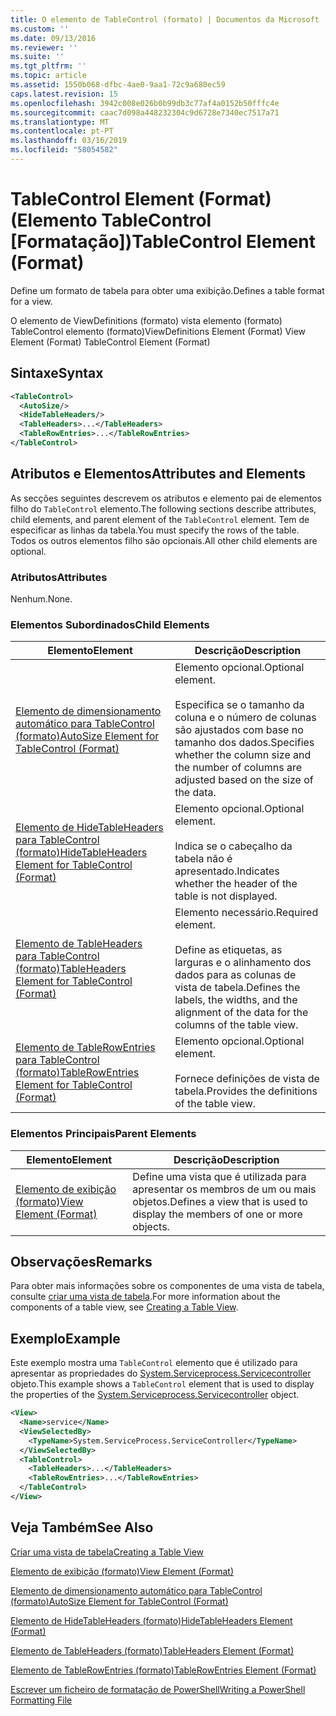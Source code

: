 ```yaml
---
title: O elemento de TableControl (formato) | Documentos da Microsoft
ms.custom: ''
ms.date: 09/13/2016
ms.reviewer: ''
ms.suite: ''
ms.tgt_pltfrm: ''
ms.topic: article
ms.assetid: 1550b068-dfbc-4ae0-9aa1-72c9a680ec59
caps.latest.revision: 15
ms.openlocfilehash: 3942c008e026b0b99db3c77af4a0152b50fffc4e
ms.sourcegitcommit: caac7d098a448232304c9d6728e7340ec7517a71
ms.translationtype: MT
ms.contentlocale: pt-PT
ms.lasthandoff: 03/16/2019
ms.locfileid: "58054582"
---
```

# <a name="tablecontrol-element-format"></a><span data-ttu-id="550da-102">TableControl Element (Format) (Elemento TableControl [Formatação])</span><span class="sxs-lookup"><span data-stu-id="550da-102">TableControl Element (Format)</span></span>

<span data-ttu-id="550da-103">Define um formato de tabela para obter uma exibição.</span><span class="sxs-lookup"><span data-stu-id="550da-103">Defines a table format for a view.</span></span>

<span data-ttu-id="550da-104">O elemento de ViewDefinitions (formato) vista elemento (formato) TableControl elemento (formato)</span><span class="sxs-lookup"><span data-stu-id="550da-104">ViewDefinitions Element (Format) View Element (Format) TableControl Element (Format)</span></span>

## <a name="syntax"></a><span data-ttu-id="550da-105">Sintaxe</span><span class="sxs-lookup"><span data-stu-id="550da-105">Syntax</span></span>

```xml
<TableControl>
  <AutoSize/>
  <HideTableHeaders/>
  <TableHeaders>...</TableHeaders>
  <TableRowEntries>...</TableRowEntries>
</TableControl>

```

## <a name="attributes-and-elements"></a><span data-ttu-id="550da-106">Atributos e Elementos</span><span class="sxs-lookup"><span data-stu-id="550da-106">Attributes and Elements</span></span>

<span data-ttu-id="550da-107">As secções seguintes descrevem os atributos e elemento pai de elementos filho do `TableControl` elemento.</span><span class="sxs-lookup"><span data-stu-id="550da-107">The following sections describe attributes, child elements, and parent element of the `TableControl` element.</span></span> <span data-ttu-id="550da-108">Tem de especificar as linhas da tabela.</span><span class="sxs-lookup"><span data-stu-id="550da-108">You must specify the rows of the table.</span></span> <span data-ttu-id="550da-109">Todos os outros elementos filho são opcionais.</span><span class="sxs-lookup"><span data-stu-id="550da-109">All other child elements are optional.</span></span>

### <a name="attributes"></a><span data-ttu-id="550da-110">Atributos</span><span class="sxs-lookup"><span data-stu-id="550da-110">Attributes</span></span>

<span data-ttu-id="550da-111">Nenhum.</span><span class="sxs-lookup"><span data-stu-id="550da-111">None.</span></span>

### <a name="child-elements"></a><span data-ttu-id="550da-112">Elementos Subordinados</span><span class="sxs-lookup"><span data-stu-id="550da-112">Child Elements</span></span>

|<span data-ttu-id="550da-113">Elemento</span><span class="sxs-lookup"><span data-stu-id="550da-113">Element</span></span>|<span data-ttu-id="550da-114">Descrição</span><span class="sxs-lookup"><span data-stu-id="550da-114">Description</span></span>|
|-------------|-----------------|
|[<span data-ttu-id="550da-115">Elemento de dimensionamento automático para TableControl (formato)</span><span class="sxs-lookup"><span data-stu-id="550da-115">AutoSize Element for TableControl (Format)</span></span>](./autosize-element-for-tablecontrol-format.md)|<span data-ttu-id="550da-116">Elemento opcional.</span><span class="sxs-lookup"><span data-stu-id="550da-116">Optional element.</span></span><br /><br /> <span data-ttu-id="550da-117">Especifica se o tamanho da coluna e o número de colunas são ajustados com base no tamanho dos dados.</span><span class="sxs-lookup"><span data-stu-id="550da-117">Specifies whether the column size and the number of columns are adjusted based on the size of the data.</span></span>|
|[<span data-ttu-id="550da-118">Elemento de HideTableHeaders para TableControl (formato)</span><span class="sxs-lookup"><span data-stu-id="550da-118">HideTableHeaders Element for TableControl (Format)</span></span>](./hidetableheaders-element-format.md)|<span data-ttu-id="550da-119">Elemento opcional.</span><span class="sxs-lookup"><span data-stu-id="550da-119">Optional element.</span></span><br /><br /> <span data-ttu-id="550da-120">Indica se o cabeçalho da tabela não é apresentado.</span><span class="sxs-lookup"><span data-stu-id="550da-120">Indicates whether the header of the table is not displayed.</span></span>|
|[<span data-ttu-id="550da-121">Elemento de TableHeaders para TableControl (formato)</span><span class="sxs-lookup"><span data-stu-id="550da-121">TableHeaders Element for TableControl (Format)</span></span>](./tableheaders-element-format.md)|<span data-ttu-id="550da-122">Elemento necessário.</span><span class="sxs-lookup"><span data-stu-id="550da-122">Required element.</span></span><br /><br /> <span data-ttu-id="550da-123">Define as etiquetas, as larguras e o alinhamento dos dados para as colunas de vista de tabela.</span><span class="sxs-lookup"><span data-stu-id="550da-123">Defines the labels, the widths, and the alignment of the data for the columns of the table view.</span></span>|
|[<span data-ttu-id="550da-124">Elemento de TableRowEntries para TableControl (formato)</span><span class="sxs-lookup"><span data-stu-id="550da-124">TableRowEntries Element for TableControl (Format)</span></span>](./tablerowentries-element-for-tablecontrol-format.md)|<span data-ttu-id="550da-125">Elemento opcional.</span><span class="sxs-lookup"><span data-stu-id="550da-125">Optional element.</span></span><br /><br /> <span data-ttu-id="550da-126">Fornece definições de vista de tabela.</span><span class="sxs-lookup"><span data-stu-id="550da-126">Provides the definitions of the table view.</span></span>|

### <a name="parent-elements"></a><span data-ttu-id="550da-127">Elementos Principais</span><span class="sxs-lookup"><span data-stu-id="550da-127">Parent Elements</span></span>

|<span data-ttu-id="550da-128">Elemento</span><span class="sxs-lookup"><span data-stu-id="550da-128">Element</span></span>|<span data-ttu-id="550da-129">Descrição</span><span class="sxs-lookup"><span data-stu-id="550da-129">Description</span></span>|
|-------------|-----------------|
|[<span data-ttu-id="550da-130">Elemento de exibição (formato)</span><span class="sxs-lookup"><span data-stu-id="550da-130">View Element (Format)</span></span>](./view-element-format.md)|<span data-ttu-id="550da-131">Define uma vista que é utilizada para apresentar os membros de um ou mais objetos.</span><span class="sxs-lookup"><span data-stu-id="550da-131">Defines a view that is used to display the members of one or more objects.</span></span>|

## <a name="remarks"></a><span data-ttu-id="550da-132">Observações</span><span class="sxs-lookup"><span data-stu-id="550da-132">Remarks</span></span>

<span data-ttu-id="550da-133">Para obter mais informações sobre os componentes de uma vista de tabela, consulte [criar uma vista de tabela](./creating-a-table-view.md).</span><span class="sxs-lookup"><span data-stu-id="550da-133">For more information about the components of a table view, see [Creating a Table View](./creating-a-table-view.md).</span></span>

## <a name="example"></a><span data-ttu-id="550da-134">Exemplo</span><span class="sxs-lookup"><span data-stu-id="550da-134">Example</span></span>

<span data-ttu-id="550da-135">Este exemplo mostra uma `TableControl` elemento que é utilizado para apresentar as propriedades do [System.Serviceprocess.Servicecontroller](/dotnet/api/System.ServiceProcess.ServiceController) objeto.</span><span class="sxs-lookup"><span data-stu-id="550da-135">This example shows a `TableControl` element that is used to display the properties of the [System.Serviceprocess.Servicecontroller](/dotnet/api/System.ServiceProcess.ServiceController) object.</span></span>

```xml
<View>
  <Name>service</Name>
  <ViewSelectedBy>
    <TypeName>System.ServiceProcess.ServiceController</TypeName>
  </ViewSelectedBy>
  <TableControl>
    <TableHeaders>...</TableHeaders>
    <TableRowEntries>...</TableRowEntries>
  </TableControl>
</View>

```

## <a name="see-also"></a><span data-ttu-id="550da-136">Veja Também</span><span class="sxs-lookup"><span data-stu-id="550da-136">See Also</span></span>

[<span data-ttu-id="550da-137">Criar uma vista de tabela</span><span class="sxs-lookup"><span data-stu-id="550da-137">Creating a Table View</span></span>](./creating-a-table-view.md)

[<span data-ttu-id="550da-138">Elemento de exibição (formato)</span><span class="sxs-lookup"><span data-stu-id="550da-138">View Element (Format)</span></span>](./view-element-format.md)

[<span data-ttu-id="550da-139">Elemento de dimensionamento automático para TableControl (formato)</span><span class="sxs-lookup"><span data-stu-id="550da-139">AutoSize Element for TableControl (Format)</span></span>](./autosize-element-for-tablecontrol-format.md)

[<span data-ttu-id="550da-140">Elemento de HideTableHeaders (formato)</span><span class="sxs-lookup"><span data-stu-id="550da-140">HideTableHeaders Element (Format)</span></span>](./hidetableheaders-element-format.md)

[<span data-ttu-id="550da-141">Elemento de TableHeaders (formato)</span><span class="sxs-lookup"><span data-stu-id="550da-141">TableHeaders Element (Format)</span></span>](./tableheaders-element-format.md)

[<span data-ttu-id="550da-142">Elemento de TableRowEntries (formato)</span><span class="sxs-lookup"><span data-stu-id="550da-142">TableRowEntries Element (Format)</span></span>](./tablerowentries-element-for-tablecontrol-format.md)

[<span data-ttu-id="550da-143">Escrever um ficheiro de formatação de PowerShell</span><span class="sxs-lookup"><span data-stu-id="550da-143">Writing a PowerShell Formatting File</span></span>](./writing-a-powershell-formatting-file.md)
